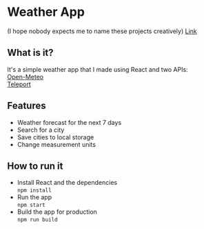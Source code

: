 # Weather App
(I hope nobody expects me to name these projects creatively)
[Link](https://gatlace-weather-app.vercel.app/)

## What is it?
It's a simple weather app that I made using React and two APIs: \
    [Open-Meteo](https://open-meteo.com) \
    [Teleport](https://developers.teleport.org)

## Features
- Weather forecast for the next 7 days
- Search for a city
- Save cities to local storage
- Change measurement units

## How to run it
- Install React and the dependencies \
```npm install```
- Run the app \
```npm start```
- Build the app for production \
```npm run build```
